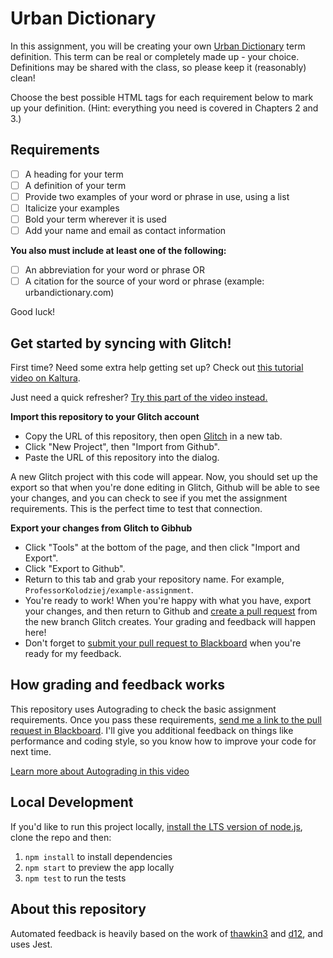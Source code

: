 # Urban Dictionary

In this assignment, you will be creating your own [Urban Dictionary](https://www.urbandictionary.com/) term definition. This term can be real or completely made up - your choice. Definitions may be shared with the class, so please keep it (reasonably) clean!

Choose the best possible HTML tags for each requirement below to mark up your definition. (Hint: everything you need is covered in Chapters 2 and 3.)

## Requirements

- [ ] A heading for your term
- [ ] A definition of your term
- [ ] Provide two examples of your word or phrase in use, using a list
- [ ] Italicize your examples
- [ ] Bold your term wherever it is used
- [ ] Add your name and email as contact information

**You also must include at least one of the following:**

- [ ] An abbreviation for your word or phrase OR
- [ ] A citation for the source of your word or phrase (example: urbandictionary.com)

Good luck!

## Get started by syncing with Glitch!

First time? Need some extra help getting set up? Check out [this tutorial video on Kaltura](https://mymedia.bu.edu/media/Put+it+All+TogetherA+Blackboard%2C+Github%2C+Glitch/1_66r1kz2n).

Just need a quick refresher? [Try this part of the video instead.](https://mymedia.bu.edu/media/Put+it+All+TogetherA+Blackboard%2C+Github%2C+Glitch/1_66r1kz2n?st=783)

**Import this repository to your Glitch account**
- Copy the URL of this repository, then open [Glitch](https://glitch.com/) in a new tab.
- Click "New Project", then "Import from Github".
- Paste the URL of this repository into the dialog.

A new Glitch project with this code will appear. Now, you should set up the export so that when you're done editing in Glitch, Github will be able to see your changes, and you can check to see if you met the assignment requirements. This is the perfect time to test that connection.

**Export your changes from Glitch to Gibhub**
- Click "Tools" at the bottom of the page, and then click "Import and Export".
- Click "Export to Github".
- Return to this tab and grab your repository name. For example, `ProfessorKolodziej/example-assignment`.
- You're ready to work! When you're happy with what you have, export your changes, and then return to Github and [create a pull request](https://mymedia.bu.edu/media/Put+it+All+TogetherA+Blackboard%2C+Github%2C+Glitch/1_66r1kz2n?st=640) from the new branch Glitch creates. Your grading and feedback will happen here!
- Don't forget to [submit your pull request to Blackboard](https://mymedia.bu.edu/media/Put+it+All+TogetherA+Blackboard%2C+Github%2C+Glitch/1_66r1kz2n?st=825) when you're ready for my feedback.

## How grading and feedback works

This repository uses Autograding to check the basic assignment requirements. Once you pass these requirements, [send me a link to the pull request in Blackboard](https://mymedia.bu.edu/media/Put+it+All+TogetherA+Blackboard%2C+Github%2C+Glitch/1_66r1kz2n?st=825). I'll give you additional feedback on things like performance and coding style, so you know how to improve your code for next time.

[Learn more about Autograding in this video](https://mymedia.bu.edu/media/Put+it+All+TogetherA+Blackboard%2C+Github%2C+Glitch/1_66r1kz2n?st=676)

## Local Development

If you'd like to run this project locally, [install the LTS version of node.js](https://www.npmjs.com/get-npm), clone the repo and then:

1. `npm install` to install dependencies
2. `npm start` to preview the app locally
3. `npm test` to run the tests

## About this repository

Automated feedback is heavily based on the work of [thawkin3](https://github.com/thawkin3/dom-testing-demo) and [d12](https://github.com/education/autograding-example-node), and uses Jest.